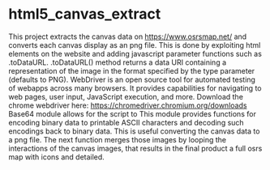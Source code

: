 # html5_canvas_extract
This project extracts the canvas data on https://www.osrsmap.net/ and converts each canvas display as an png file. This is done by exploiting html elements on the website and adding javascript parameter functions such as .toDataURL.   .toDataURL() method returns a data URI containing a representation of the image in the format specified by the type parameter (defaults to PNG).    WebDriver is an open source tool for automated testing of webapps across many browsers. It provides capabilities for navigating to web pages, user input, JavaScript execution, and more.     Download the chrome webdriver here: https://chromedriver.chromium.org/downloads   Base64 module allows for the script to This module provides functions for encoding binary data to printable ASCII characters and decoding such encodings back to binary data.    This is useful converting the canvas data to a png file.   The next function merges those images by looping the interactions of the canvas images, that results in the final product a full osrs map with icons and detailed.
